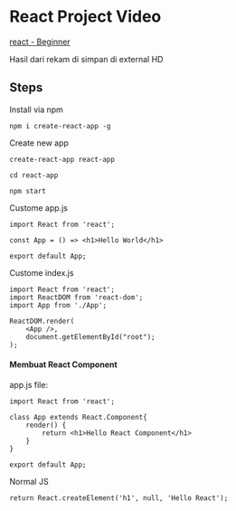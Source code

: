 # React Project Video

[react - Beginner](https://egghead.io/lessons/react-custom-proptype-validation)

Hasil dari rekam di simpan di external HD

## Steps

Install via npm

	npm i create-react-app -g

Create new app

	create-react-app react-app

	cd react-app

	npm start

Custome app.js

	import React from 'react';

	const App = () => <h1>Hello World</h1>

	export default App;

Custome index.js

	import React from 'react';
	import ReactDOM from 'react-dom';
	import App from './App';

	ReactDOM.render(
		<App />,
		document.getElementById("root");
	); 	

#### Membuat React Component

app.js file:

	import React from 'react';

	class App extends React.Component{
		render() {
			return <h1>Hello React Component</h1>
		}
	}

	export default App; 

Normal JS

	return React.createElement('h1', null, 'Hello React');	


